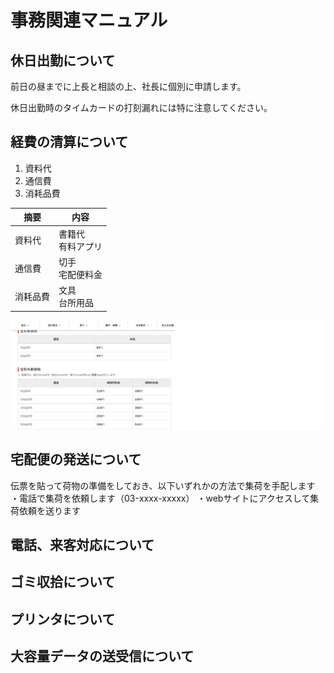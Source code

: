 # 事務関連マニュアル
## 休日出勤について
前日の昼までに上長と相談の上、社長に個別に申請します。

休日出勤時のタイムカードの打刻漏れには特に注意してください。
## 経費の清算について
1. 資料代
1. 通信費
1. 消耗品費

|摘要|内容|
|--|--|
|資料代|書籍代<br>有料アプリ|
|通信費|切手<br>宅配便料金|
|消耗品費|文具<br>台所用品|

![切手代](img/one_price.png)

## 宅配便の発送について
伝票を貼って荷物の準備をしておき、以下いずれかの方法で集荷を手配します
・電話で集荷を依頼します（03-xxxx-xxxxx）
・webサイトにアクセスして集荷依頼を送ります
## 電話、来客対応について
## ゴミ収拾について
## プリンタについて
## 大容量データの送受信について